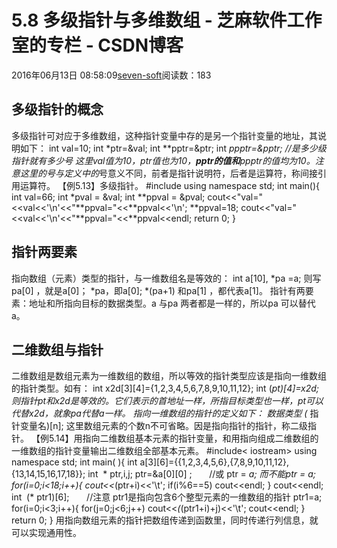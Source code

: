 
# 5.8 多级指针与多维数组 -  芝麻软件工作室的专栏 - CSDN博客


2016年06月13日 08:58:09[seven-soft](https://me.csdn.net/softn)阅读数：183



## 多级指针的概念
多级指针可对应于多维数组，这种指针变量中存的是另一个指针变量的地址，其说明如下：
int val=10;
int *ptr=&val;
int **pptr=&ptr;
int ***ppptr=&pptr; //是多少级指针就有多少*号
这里val值为10，*ptr值也为10，**pptr的值和***ppptr的值均为10。注意这里的*号与定义中的*号意义不同，前者是指针说明符，后者是运算符，称间接引用运算符。
【例5.13】多级指针。
\#include<iostream>
using namespace std;
int main(){
int val=66;
int *pval = &val;
int **ppval = &pval;
cout<<"val="<<val<<'\n'<<"**ppval="<<**ppval<<'\n';
**ppval=18;
cout<<"val="<<val<<'\n'<<"**ppval="<<**ppval<<endl;
return 0;
}
## 指针两要素
指向数组（元素）类型的指针，与一维数组名是等效的：
int a[10], *pa =a;
则写pa[0] ，就是a[0]；
*pa，即a[0];
*(pa+1) 和pa[1] ，都代表a[1]。
指针有两要素：地址和所指向目标的数据类型。a
 与pa 两者都是一样的，所以pa 可以替代a。
## 二维数组与指针
二维数组是数组元素为一维数组的数组，所以等效的指针类型应该是指向一维数组的指针类型。如有：
int x2d[3][4]={1,2,3,4,5,6,7,8,9,10,11,12};
int (*pt)[4]=x2d;
则指针pt和x2d是等效的。它们表示的首地址一样，所指目标类型也一样，pt可以代替x2d，就象pa代替a一样。
指向一维数组的指针的定义如下：
数据类型
 (* 指针变量名)[n];
这里数组元素的个数n不可省略。因是指向指针的指针，称二级指针。
【例5.14】用指向二维数组基本元素的指针变量，和用指向组成二维数组的一维数组的指针变量输出二维数组全部基本元素。
\#include< iostream>
using namespace std;
int main( ){
int a[3][6]={{1,2,3,4,5,6},{7,8,9,10,11,12},{13,14,15,16,17,18}};
int  * ptr,i,j;
ptr=&a[0][0] ;       //或 ptr = *a; 而不能ptr = a;
for(i=0;i<18;i++){
cout<<*(ptr+i)<<'\t';
if(i%6==5) cout<<endl;
}
cout<<endl;
int  (* ptr1)[6];       //注意 ptr1是指向包含6个整型元素的一维数组的指针
ptr1=a;
for(i=0;i<3;i++){
for(j=0;j<6;j++) cout<<*(*(ptr1+i)+j)<<'\t';
cout<<endl;
}
return 0;
}
用指向数组元素的指针把数组传递到函数里，同时传递行列信息，就可以实现通用性。

